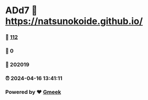 # ADd7 :link: https://natsunokoide.github.io/ 
### :page_facing_up: [112](https://natsunokoide.github.io//tag.html) 
### :speech_balloon: 0 
### :hibiscus: 202019 
### :alarm_clock: 2024-04-16 13:41:11 
### Powered by :heart: [Gmeek](https://github.com/Meekdai/Gmeek)
